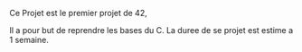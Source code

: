 Ce Projet est le premier projet de 42,

Il a pour but de reprendre les bases du C. La duree de se projet est estime a 1 semaine.
